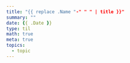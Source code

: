 ```yaml
---
title: "{{ replace .Name "-" " " | title }}"
summary: ""
date: {{ .Date }}
type: til
math: true
meta: true
topics:
  - topic
---
```

